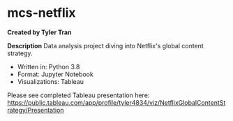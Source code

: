 # mcs-netflix
**Created by Tyler Tran**

**Description**
Data analysis project diving into Netflix's global content strategy.

* Written in: Python 3.8
* Format: Jupyter Notebook
* Visualizations: Tableau


Please see completed Tableau presentation here:
https://public.tableau.com/app/profile/tyler4834/viz/NetflixGlobalContentStrategy/Presentation
